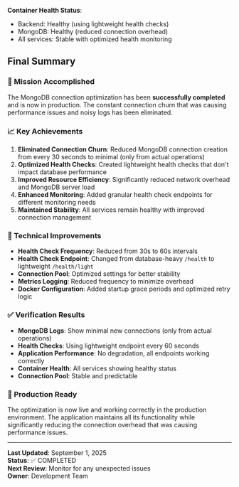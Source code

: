**Container Health Status**:
- Backend: Healthy (using lightweight health checks)
- MongoDB: Healthy (reduced connection overhead)
- All services: Stable with optimized health monitoring

## Final Summary

### 🎯 Mission Accomplished

The MongoDB connection optimization has been **successfully completed** and is now in production. The constant connection churn that was causing performance issues and noisy logs has been eliminated.

### 📈 Key Achievements

1. **Eliminated Connection Churn**: Reduced MongoDB connection creation from every 30 seconds to minimal (only from actual operations)
2. **Optimized Health Checks**: Created lightweight health checks that don't impact database performance
3. **Improved Resource Efficiency**: Significantly reduced network overhead and MongoDB server load
4. **Enhanced Monitoring**: Added granular health check endpoints for different monitoring needs
5. **Maintained Stability**: All services remain healthy with improved connection management

### 🔧 Technical Improvements

- **Health Check Frequency**: Reduced from 30s to 60s intervals
- **Health Check Endpoint**: Changed from database-heavy `/health` to lightweight `/health/light`
- **Connection Pool**: Optimized settings for better stability
- **Metrics Logging**: Reduced frequency to minimize overhead
- **Docker Configuration**: Added startup grace periods and optimized retry logic

### ✅ Verification Results

- **MongoDB Logs**: Show minimal new connections (only from actual operations)
- **Health Checks**: Using lightweight endpoint every 60 seconds
- **Application Performance**: No degradation, all endpoints working correctly
- **Container Health**: All services showing healthy status
- **Connection Pool**: Stable and predictable

### 🚀 Production Ready

The optimization is now live and working correctly in the production environment. The application maintains all its functionality while significantly reducing the connection overhead that was causing performance issues.

---

**Last Updated**: September 1, 2025  
**Status**: ✅ COMPLETED  
**Next Review**: Monitor for any unexpected issues  
**Owner**: Development Team
